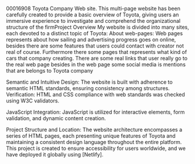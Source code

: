 00016908
Toyota Company Web site. This multi-page website has been carefully created to provide a basic 
overview of Toyota, giving users an immersive experience to investigate and comprehend the 
organizational structure of the firmProject Overview My website is divided into many sites, 
each devoted to a distinct topic of Toyota: 
About web-pages: Web pages represents about how sailing and advertising progress goes on online,
besides there are some features that users could contact with creator not real of course. 
Furthermore there some pages that represents what kind of cars that company creating. There are
some real links that user really go to the real web page besides in the web page some social media 
is mentions that are belongs to Toyota company 

Semantic and Intuitive Design:
The website is built with adherence to semantic HTML standards, ensuring consistency among structures.
Verification: HTML and CSS compliance with web standards was checked using W3C validators.

JavaScript Integration:
JavaScript is utilized for interactive elements, form validation, and dynamic content creation.

Project Structure and Location:
The website architecture encompasses a series of HTML pages, each presenting unique features of 
Toyota and maintaining a consistent design language throughout the entire platform. This project is 
created to ensure accessibility for users worldwide, and we have deployed it globally using [Netlify].
